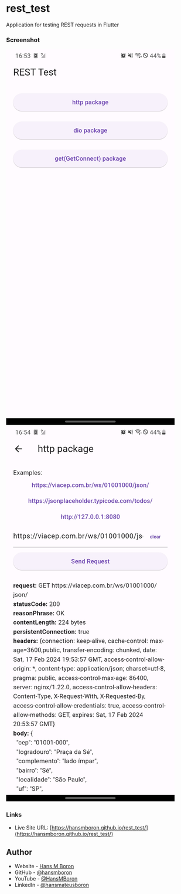 # rest_test

Application for testing REST requests in Flutter

### Screenshot

![Home Page](./home.jpg)
![Http Page](./http.jpg)

### Links

- Live Site URL: [https://hansmboron.github.io/rest_test/](https://hansmboron.github.io/rest_test/)

## Author

- Website - [Hans M Boron](https://www.mehsys.com.br)
- GitHub - [@hansmboron](https://www.github.com/hansmboron)
- YouTube - [@HansMBoron](https://www.youtube.com/c/HansMBoron)
- LinkedIn - [@hansmateusboron](https://www.linkedin.com/in/hansmateusboron/)